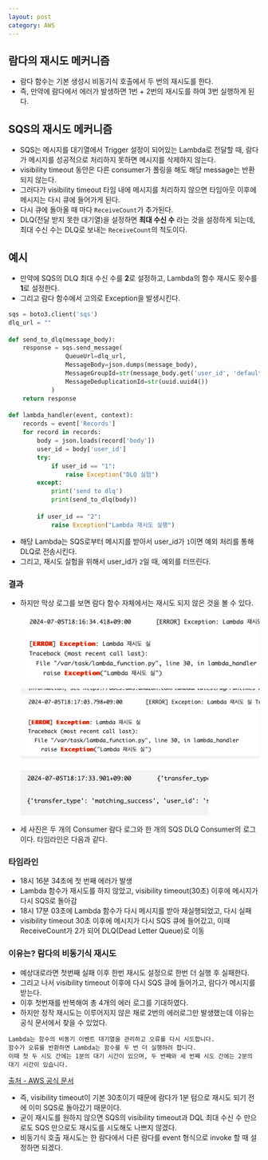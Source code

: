 ```yaml
---
layout: post
category: AWS
---
```


## 람다의 재시도 메커니즘
- 람다 함수는 기본 생성시 비동기식 호출에서 두 번의 재시도를 한다.
- 즉, 만약에 람다에서 에러가 발생하면 1번 + 2번의 재시도를 하여 3번 실행하게 된다.

## SQS의 재시도 메커니즘
- SQS는 메시지를 대기열에서 Trigger 설정이 되어있는 Lambda로 전달할 때, 람다가 메시지를 성공적으로 처리하지 못하면 메시지를 삭제하지 않는다.
- visibility timeout 동안은 다른 consumer가 폴링을 해도 해당 message는 반환되지 않는다.
- 그러다가 visibility timeout 타임 내에 메시지를 처리하지 않으면 타임아웃 이후에 메시지는 다시 큐에 들어가게 된다.
- 다시 큐에 돌아올 때 마다 `ReceiveCount`가 추가된다.
- DLQ(전달 받지 못한 대기열)을 설정하면 **최대 수신 수** 라는 것을 설정하게 되는데, 최대 수신 수는 DLQ로 보내는 `ReceiveCount`의 척도이다.

## 예시
- 만약에 SQS의 DLQ 최대 수신 수를 **2**로 설정하고, Lambda의 함수 재시도 횟수를 **1**로 설정한다.
- 그리고 람다 함수에서 고의로 Exception을 발생시킨다.

```python
sqs = boto3.client('sqs')
dlq_url = ""

def send_to_dlq(message_body):
    response = sqs.send_message(
                QueueUrl=dlq_url,
                MessageBody=json.dumps(message_body),
                MessageGroupId=str(message_body.get('user_id', 'default')),
                MessageDeduplicationId=str(uuid.uuid4())
            )
    return response

def lambda_handler(event, context):
    records = event['Records']
    for record in records:
        body = json.loads(record['body'])
        user_id = body['user_id']
        try:
            if user_id == "1":
                raise Exception("DLQ 실험")
        except:
            print('send to dlq')
            print(send_to_dlq(body))
            
        if user_id == "2":
            raise Exception("Lambda 재시도 실행")
```

- 해당 Lambda는 SQS로부터 메시지를 받아서 user_id가 `1`이면 예외 처리를 통해 DLQ로 전송시킨다.
- 그리고, 재시도 실험을 위해서 user_id가 `2`일 때, 예외를 터뜨린다.

### 결과

- 하지만 막상 로그를 보면 람다 함수 자체에서는 재시도 되지 않은 것을 볼 수 있다.

    ![alt text](/assets/images/AWS/image/1/image.png)

    ![alt text](/assets/images/AWS/image/1/image-1.png)

    ![alt text](/assets/images/AWS/image/1/image-2.png)

- 세 사진은 두 개의 Consumer 람다 로그와 한 개의 SQS DLQ Consumer의 로그이다. 타임라인은 다음과 같다.

### 타임라인

- 18시 16분 34초에 첫 번째 에러가 발생
- Lambda 함수가 재시도를 하지 않았고, visibility timeout(30초) 이후에 메시지가 다시 SQS로 돌아감
- 18시 17분 03초에 Lambda 함수가 다시 메시지를 받아 재실행되었고, 다시 실패
- visibility timeout 30초 이후에 메시지가 다시 SQS 큐에 들어갔고, 이때 ReceiveCount가 2가 되어 DLQ(Dead Letter Queue)로 이동

### 이유는? 람다의 비동기식 재시도
- 예상대로라면 첫번째 실패 이후 한번 재시도 설정으로 한번 더 실행 후 실패한다.
- 그리고 나서 visibility timeout 이후에 다시 SQS 큐에 들어가고, 람다가 메시지를 받는다.
- 이후 첫번재를 반복해여 총 4개의 에러 로그를 기대하였다.
- 하지만 정작 재시도는 이루어지지 않은 채로 2번의 에러로그만 발생했는데 이유는 공식 문서에서 찾을 수 있었다.

```
Lambda는 함수의 비동기 이벤트 대기열을 관리하고 오류를 다시 시도합니다.
함수가 오류를 반환하면 Lambda는 함수를 두 번 더 실행하려 합니다.
이때 첫 두 시도 간에는 1분의 대기 시간이 있으며, 두 번째와 세 번째 시도 간에는 2분의 대기 시간이 있습니다.
```
[출처 -  AWS 공식 문서](https://docs.aws.amazon.com/ko_kr/lambda/latest/dg/invocation-async.html)

- 즉, visibility timeout이 기본 30초이기 때문에 람다가 1분 텀으로 재시도 되기 전에 이미 SQS로 돌아갔기 때문이다.
- 굳이 재시도를 원하지 않으면 SQS의 visibility timeout과 DQL 최대 수신 수 만으로도 SQS 만으로도 재시도를 시도해도 나쁘지 않겠다.
- 비동기식 호출 재시도는 한 람다에서 다른 람다를 event 형식으로 invoke 할 때 설정하면 되겠다.
